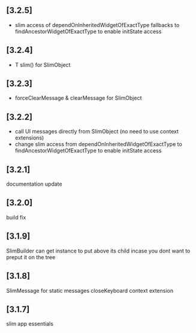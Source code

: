 ## [3.2.5]

- slim access of dependOnInheritedWidgetOfExactType fallbacks to findAncestorWidgetOfExactType to enable initState access

## [3.2.4]

- T slim<T>() for SlimObject

## [3.2.3]

- forceClearMessage & clearMessage for SlimObject

## [3.2.2]

- call UI messages directly from SlimObject (no need to use context extensions)
- change slim access from dependOnInheritedWidgetOfExactType to findAncestorWidgetOfExactType to enable initState access

## [3.2.1]

documentation update

## [3.2.0]

build fix

## [3.1.9]

SlimBuilder can get instance to put above its child incase you dont want to preput it on the tree

## [3.1.8]

SlimMessage for static messages
closeKeyboard context extension

## [3.1.7]

slim app essentials
